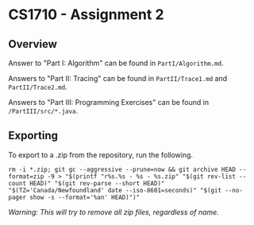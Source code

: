 # CS1710 - Assignment 2

## Overview

Answer to "Part I: Algorithm" can be found in `PartI/Algorithm.md`.

Answers to "Part II: Tracing" can be found in `PartII/Trace1.md` and `PartII/Trace2.md`.

Answers to "Part III: Programming Exercises" can be found in `/PartIII/src/*.java`.

## Exporting

To export to a .zip from the repository, run the following.

`rm -i *.zip; git gc --aggressive --prune=now && git archive HEAD --format=zip -9 > "$(printf "r%s.%s - %s - %s.zip" "$(git rev-list --count HEAD)" "$(git rev-parse --short HEAD)" "$(TZ='Canada/Newfoundland' date --iso-8601=seconds)" "$(git --no-pager show -s --format='%an' HEAD)")"`

*Warning: This will try to remove all zip files, regardless of name.*